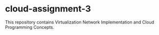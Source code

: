 # cloud-assignment-3
This repository contains Virtualization Network Implementation and Cloud Programming Concepts.

